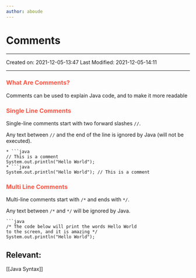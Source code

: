 ```yaml
---
author: aboude
---
```

# Comments
---

Created on: 2021-12-05-13:47
Last Modified: 2021-12-05-14:11

---

### <span style="color: #ff5545;text-transform: capitalize;">What are comments?</span>
Comments can be used to explain Java code, and to make it more readable

### <span style="color: #ff5545;text-transform: capitalize;">Single line comments</span>

Single-line comments start with two forward slashes `//`.

Any text between `//` and the end of the line is ignored by Java (will not be executed).

```ad-example
* ```java
// This is a comment
System.out.println("Hello World");
* ```java
System.out.println("Hello World"); // This is a comment
```

### <span style="color: #ff5545;text-transform: capitalize;"> Multi line comments </span>
Multi-line comments start with `/*` and ends with `*/`.

Any text between `/*` and `*/` will be ignored by Java.

```ad-example
```java
/* The code below will print the words Hello World
to the screen, and it is amazing */
System.out.println("Hello World");
``````

## Relevant:
[[Java Syntax]]